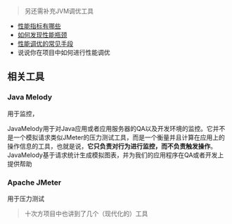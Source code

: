 

> 另还需补充JVM调优工具



- [性能指标有哪些](http://www.funtl.com/2018/04/11/interview/Java-%E9%9D%A2%E8%AF%95%E5%AE%9D%E5%85%B8-%E6%80%A7%E8%83%BD%E6%8C%87%E6%A0%87%E6%9C%89%E5%93%AA%E4%BA%9B/)
- [如何发现性能瓶颈](http://www.funtl.com/2018/04/11/interview/Java-%E9%9D%A2%E8%AF%95%E5%AE%9D%E5%85%B8-%E5%A6%82%E4%BD%95%E5%8F%91%E7%8E%B0%E6%80%A7%E8%83%BD%E7%93%B6%E9%A2%88/)
- [性能调优的常见手段](http://www.funtl.com/2018/04/11/interview/Java-%E9%9D%A2%E8%AF%95%E5%AE%9D%E5%85%B8-%E6%80%A7%E8%83%BD%E8%B0%83%E4%BC%98%E7%9A%84%E5%B8%B8%E8%A7%81%E6%89%8B%E6%AE%B5/)
- 说说你在项目中如何进行性能调优





## 相关工具



### Java Melody

用于监控，

JavaMelody用于对Java应用或者应用服务器的QA以及开发环境的监控。它并不是一个模拟请求类似JMeter的压力测试工具，而是一个衡量并且计算在应用上的操作信息的工具，也就是说，**它只负责对行为进行监控，而不负责触发操作**。JavaMelody基于请求统计生成模拟图表，并为我们的应用程序在QA或者开发上提供帮助



### Apache JMeter

用于压力测试









> 十次方项目中也讲到了几个（现代化的）工具



